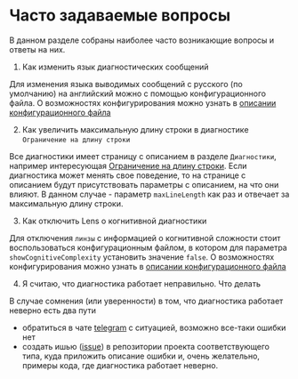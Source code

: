 # Часто задаваемые вопросы

В данном разделе собраны наиболее часто возникающие вопросы и ответы на них.

1. Как изменить язык диагностических сообщений

Для изменения языка выводимых сообщений с русского (по умолчанию) на английский можно с помощью конфигурационного файла. О возможностях конфигурирования можно узнать в [описании конфигурационного файла](features/ConfigurationFile.md)

2. Как увеличить максимальную длину строки в диагностике `Ограничение на длину строки`

Все диагностики имеет страницу с описанием в разделе `Диагностики`, например интересующая [Ограничение на длину строки](diagnostics/LineLength.md). Если диагностика может менять свое поведение, то на странице с описанием будут присутствовать параметры с описанием, на что они влияют. В данном случае - параметр `maxLineLength` как раз и отвечает за максимальную длину строки.

3. Как отключить Lens о когнитивной диагностики

Для отключения `линзы` с информацией о когнитивной сложности стоит воспользоваться конфигурационным файлом, в котором для параметра `showCognitiveComplexity` установить значение `false`. О возможностях конфигурирования можно узнать в [описании конфигурационного файла](features/ConfigurationFile.md)

4. Я считаю, что диагностика работает неправильно. Что делать

В случае сомнения (или уверенности) в том, что диагностика работает неверно есть два пути

- обратиться в чате [telegram](https://t.me/bsl_language_server) с ситуацией, возможно все-таки ошибки нет
- создать ишью ([issue](https://github.com/1c-syntax/bsl-language-server/issues)) в репозитории проекта соответствующего типа, куда приложить описание ошибки и, очень желательно, примеры кода, где диагностика работает неверно.
